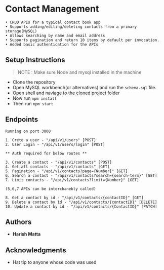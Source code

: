 # Contact Management

```
• CRUD APIs for a typical contact book app
• Supports adding/editing/deleting contacts from a primary storage(MySQL)
• Allows searching by name and email address
• Supports pagination and return 10 items by default per invocation.
• Added basic authentication for the APIs
```

## Setup Instructions

> NOTE : Make sure Node and mysql installed in the machine

* Clone the repository
* Open MySQL workbench(or alternatives) and run the `schema.sql` file.
* Open shell and naviage to the cloned project folder
* Now run `npm install`
* Then run `npm start`

## Endpoints
```
Running on port 3000

1. Crete a user - "/api/v1/users" [POST]
2. User Login - "/api/v1/users/login" [POST]

** Auth required for below routes **

3. Create a contact - "/api/v1/contacts" [POST]
4. Get all contacts - "/api/v1/contacts" [GET]
5. Pagination - "/api/v1/contacts?page={Number}" [GET]
6. Search a contact - "/api/v1/contacts?search={search-term}" [GET]
7. Limit contacts - "/api/v1/contacts?limit={Number}" [GET]

(5,6,7 APIs can be interchanebly called)

8. Get a contact by id - "/api/v1/contacts/{contactID}" [GET]
9. Delete a contact by id - "/api/v1/contacts/{contactID}" [DELETE]
10. Update a contact by id - "/api/v1/contacts/{ContactID}" [PATCH]
```

## Authors

* **Harish Matta**

## Acknowledgments

* Hat tip to anyone whose code was used



